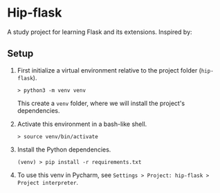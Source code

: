 # Hip-flask

A study project for learning Flask and its extensions.
Inspired by: 

## Setup

1. First initialize a virtual environment relative to the project folder (`hip-flask`).    
    
    ```
    > python3 -m venv venv        
    ```
    
    This create a `venv` folder, where we will install the project's dependencies.        

2. Activate this environment in a bash-like shell.

    ```
    > source venv/bin/activate
    ```

3. Install the Python dependencies.

    ```
    (venv) > pip install -r requirements.txt
    ```

4. To use this venv in Pycharm, see `Settings > Project: hip-flask > Project interpreter`.


